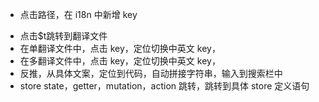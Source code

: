 <!-- 待完成 -->
- 点击路径，在 i18n 中新增 key


<!-- 已完成 -->
- 点击$t跳转到翻译文件
- 在单翻译文件中，点击 key，定位切换中英文 key，
- 在多翻译文件中，点击 key，定位切换中英文 key，
- 反推，从具体文案，定位到代码，自动拼接字符串，输入到搜索栏中
- store state，getter，mutation，action 跳转，跳转到具体 store 定义语句
